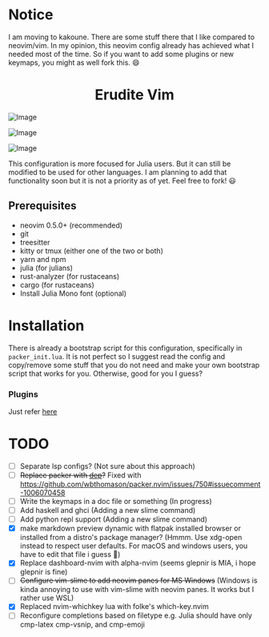 # Notice

I am moving to kakoune. There are some stuff there that I like compared to neovim/vim.
In my opinion, this neovim config already has achieved what I needed most of the time.
So if you want to add some plugins or new keymaps, you might as well fork this. 😄

<div align="center"><h1> Erudite Vim </h1></div>

![Image](https://github.com/uncomfyhalomacro/erudite-vim/blob/main/screenshots/screenshot_new.png)

![Image](https://github.com/uncomfyhalomacro/erudite-vim/blob/main/screenshots/screenshot_whichkey.png)

![Image](https://github.com/uncomfyhalomacro/erudite-vim/blob/main/screenshots/full_setup.png)

This configuration is more focused for Julia users. But it can still be modified to be used for other languages. I am
planning to add that functionality soon but it is not a priority as of yet. Feel free to fork! :smiley:

## Prerequisites

- neovim 0.5.0+ (recommended)
- git
- treesitter 
- kitty or tmux (either one of the two or both)
- yarn and npm
- julia (for julians)
- rust-analyzer (for rustaceans)
- cargo (for rustaceans)
- Install Julia Mono font (optional)

# Installation

There is already a bootstrap script for this configuration, specifically in
`packer_init.lua`. It is not perfect so I suggest read the config and
copy/remove some stuff that you do not need and make your own bootstrap script
that works for you. Otherwise, good for you I guess?

### Plugins

Just refer [here](https://github.com/uncomfyhalomacro/erudite-vim/blob/main/lua/packer_init.lua)

# TODO

- [ ] Separate lsp configs? (Not sure about this approach)
- [ ] ~~Replace packer with [dep](https://github.com/chiyadev/dep)?~~ Fixed with
  https://github.com/wbthomason/packer.nvim/issues/750#issuecomment-1006070458
- [ ] Write the keymaps in a doc file or something (In progress)
- [ ] Add haskell and ghci (Adding a new slime command)
- [ ] Add python repl support (Adding a new slime command)
- [x] make markdown preview dynamic with flatpak installed browser or installed
  from a distro's package manager? (Hmmm. Use xdg-open instead to respect user defaults. For macOS and windows users,
  you have to edit that file i guess :woozy_face:)
- [x] Replace dashboard-nvim with alpha-nvim (seems glepnir is MIA, i hope
  glepnir is fine)
- [ ] ~~Configure vim-slime to add neovim panes for MS Windows~~ (Windows is kinda annoying to use with vim-slime with
  neovim panes. It works but I rather use WSL)
- [x] Replaced nvim-whichkey lua with folke's which-key.nvim
- [ ] Reconfigure completions based on filetype e.g. Julia should have only cmp-latex cmp-vsnip, and cmp-emoji
